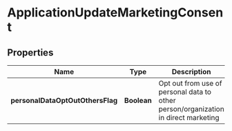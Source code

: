 # ApplicationUpdateMarketingConsent

## Properties
Name | Type | Description | Notes
------------ | ------------- | ------------- | -------------
**personalDataOptOutOthersFlag** | **Boolean** | Opt out from use of personal data to other person/organization in direct marketing |  [optional]
